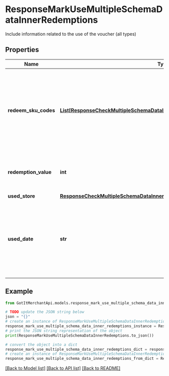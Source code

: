 # ResponseMarkUseMultipleSchemaDataInnerRedemptions

Include information related to the use of the voucher (all types)

## Properties

Name | Type | Description | Notes
------------ | ------------- | ------------- | -------------
**redeem_sku_codes** | [**List[ResponseCheckMultipleSchemaDataInnerRedemptionsRedeemSkuCodesInner]**](ResponseCheckMultipleSchemaDataInnerRedemptionsRedeemSkuCodesInner.md) | Contains redeemed SKU information of the voucher (for voucher type is conditional and support sku) | [optional] 
**redemption_value** | **int** | Actual redemption value of voucher type &#x3D; conditional | [optional] 
**used_store** | [**ResponseCheckMultipleSchemaDataInnerRedemptionsUsedStore**](ResponseCheckMultipleSchemaDataInnerRedemptionsUsedStore.md) |  | [optional] 
**used_date** | **str** | Date voucher marked as used in case the voucher has been redeemed. Format (YYYY-MM-DD HH:MM:SS) | [optional] 

## Example

```python
from GotItMerchantApi.models.response_mark_use_multiple_schema_data_inner_redemptions import ResponseMarkUseMultipleSchemaDataInnerRedemptions

# TODO update the JSON string below
json = "{}"
# create an instance of ResponseMarkUseMultipleSchemaDataInnerRedemptions from a JSON string
response_mark_use_multiple_schema_data_inner_redemptions_instance = ResponseMarkUseMultipleSchemaDataInnerRedemptions.from_json(json)
# print the JSON string representation of the object
print(ResponseMarkUseMultipleSchemaDataInnerRedemptions.to_json())

# convert the object into a dict
response_mark_use_multiple_schema_data_inner_redemptions_dict = response_mark_use_multiple_schema_data_inner_redemptions_instance.to_dict()
# create an instance of ResponseMarkUseMultipleSchemaDataInnerRedemptions from a dict
response_mark_use_multiple_schema_data_inner_redemptions_from_dict = ResponseMarkUseMultipleSchemaDataInnerRedemptions.from_dict(response_mark_use_multiple_schema_data_inner_redemptions_dict)
```
[[Back to Model list]](../README.md#documentation-for-models) [[Back to API list]](../README.md#documentation-for-api-endpoints) [[Back to README]](../README.md)


